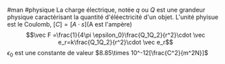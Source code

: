 #man #physique
La charge électrique, notée $q$ ou $Q$ est une grandeur physique caractérisant la quantité d'éléectricité d'un objet.
L'unité phyisue est le Coulomb, $[C] =[A\cdot s]$(A est l'ampère)
$$\vec F =\frac{1}{4\pi \epsilon_0}\frac{Q_1Q_2}{r^2}\cdot \vec e_r=k\frac{Q_1Q_2}{r^2}\cdot \vec e_r$$
$\epsilon_0$ est une constante de valeur $8.85\times 10^-12[\frac{C^2}{m^2N}]$